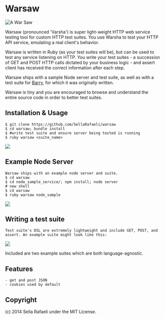 Warsaw
======
![A War Saw](http://freeiconbox.com/icon/256/28394.png)

Warsaw (pronounced 'Varsha') is super light-weight HTTP web service testing tool for custom HTTP test suites. You use Warsha to test your HTTP API service, emulating a real client's behavior. 

Warsaw is written in Ruby (as your test suites will be), but can be used to test any service listening on HTTP. You write your test suites - a succession of GET and POST HTTP calls dictated by your business logic - and assert client has received the correct information after each step. 

Warsaw ships with a sample Node server and test suite, as well as with a test suite for [Barry](github.com/SellaRafaeli/barry), for which it was originally written.

Warsaw is tiny and you are encouraged to browse and understand the entire source code in order to better test suites.

## Installation & Usage 

	$ git clone https://github.com/SellaRafaeli/warsaw
	$ cd warsaw; bundle install
	$ #write test suite and ensure server being tested is running
	$ ruby warsaw <suite_name>

![](http://f.cl.ly/items/400X3X3q0M2G1s161926/Image%202014-10-11%20at%201.18.18%20PM.png)

## Example Node Server
	
	Warsaw ships with an example node server and suite. 
	$ cd warsaw
	$ cd node_sample_service/; npm install; node server
	# new shell
	$ cd warsaw
	$ ruby warsaw node_sample

![](http://f.cl.ly/items/3B1Z0P3e2V0Q2g1T1c1E/Image%202014-10-11%20at%201.16.26%20PM.png)

## Writing a test suite
	Test suite's DSL are extremely lightweight and include GET, POST, and assert. An example suite might look like this:

![](http://f.cl.ly/items/2Y2w0t071C0m362P3a2k/Image%202014-10-11%20at%201.24.31%20PM.png)

Included are two example suites which are both language-agnostic. 

## Features
	- get and post JSON
	- cookies used by default

## Copyright 
(c) 2014 Sella Rafaeli under the MIT License. 